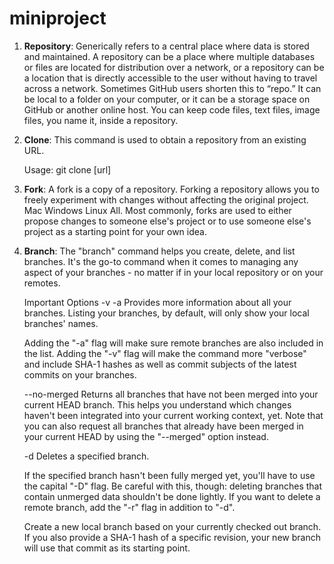 # miniproject

1. **Repository**:
	Generically refers to a central place where data is stored and maintained. A repository can be a place where multiple databases or files are located for distribution over a network, or a repository can be a location that is directly accessible to the user without having to travel across a network. Sometimes GitHub users shorten this to “repo.” It can be local to a folder on your computer, or it can be a storage space on GitHub or another online host. You can keep code files, text files, image files, you name it, inside a repository.


2. **Clone**:
	This command is used to obtain a repository from an existing URL.

	Usage: git clone [url]

3. **Fork**:
	A fork is a copy of a repository. Forking a repository allows you to freely experiment with changes without affecting the original project. Mac Windows Linux All. Most commonly, forks are used to either propose changes to someone else's project or to use someone else's project as a starting point for your own idea.

4. **Branch**:
	The "branch" command helps you create, delete, and list branches. It's the go-to command when it comes to managing any aspect of your branches - no matter if in your local repository or on your remotes.

	Important Options
	-v -a
	Provides more information about all your branches. Listing your branches, by default, will only show your local branches' names.

	Adding the "-a" flag will make sure remote branches are also included in the list.
	Adding the "-v" flag will make the command more "verbose" and include SHA-1 hashes as well as commit subjects of the latest commits on your branches.

	--no-merged
	Returns all branches that have not been merged into your current HEAD branch. This helps you understand which changes haven't been integrated into your current working context, yet. Note that you can also request all branches that already have been merged in your current HEAD by using the "--merged" option instead.

	-d <branch>
	Deletes a specified branch.

	If the specified branch hasn't been fully merged yet, you'll have to use the capital "-D" flag. Be careful with this, though: deleting branches that contain unmerged data shouldn't be done lightly.
	If you want to delete a remote branch, add the "-r" flag in addition to "-d".

	<new-branch>
	Create a new local branch based on your currently checked out branch. If you also provide a SHA-1 hash of a specific revision, your new branch will use that commit as its starting point.